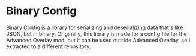 # Binary Config
Binary Config is a library for serializing and deserializing data that's like JSON, but in binary. Originally, this library is made for a config file for the Advanced Overlay mod, but it can be used outside Advanced Overlay, so I extracted to a different repository.